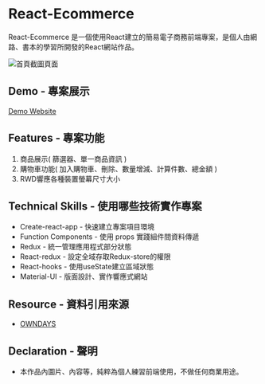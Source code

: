 # React-Ecommerce

React-Ecommerce 是一個使用React建立的簡易電子商務前端專案，是個人由網路、書本的學習所開發的React網站作品。

![首頁截圖頁面](https://github.com/gn00667340/react-ecommerce/blob/master/src/assets/React-Ecommerce.gif)

## Demo - 專案展示

[Demo Website](https://gn00667340.github.io/react-ecommerce/)

## Features - 專案功能

  1. 商品展示( 篩選器、單一商品資訊 )
  2. 購物車功能( 加入購物車、刪除、數量增減、計算件數、總金額 )
  3. RWD響應各種裝置螢幕尺寸大小

## Technical Skills - 使用哪些技術實作專案

- Create-react-app - 快速建立專案項目環境
- Function Components - 使用 props 實踐組件間資料傳遞
- Redux - 統一管理應用程式部分狀態
- React-redux - 設定全域存取Redux-store的權限
- React-hooks - 使用useState建立區域狀態
- Material-UI - 版面設計、實作響應式網站

## Resource - 資料引用來源

- [OWNDAYS](https://www.owndays.com/tw/zh_tw)

## Declaration - 聲明

- 本作品內圖片、內容等，純粹為個人練習前端使用，不做任何商業用途。
